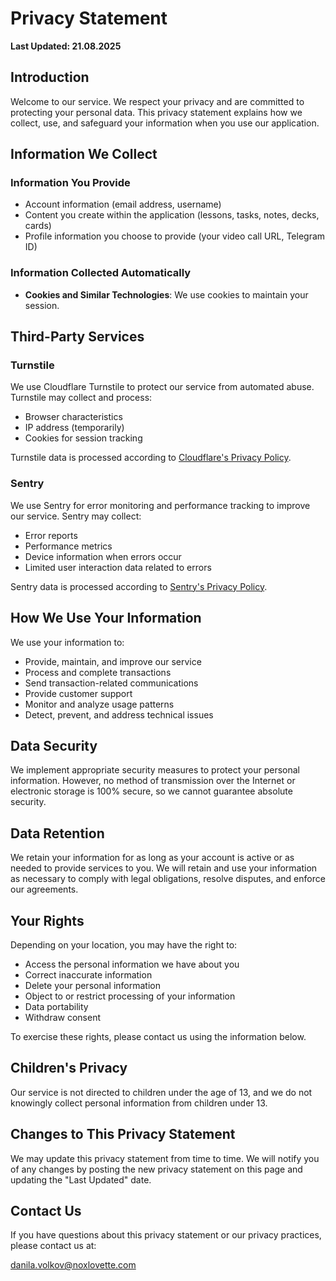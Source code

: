 # Privacy Statement

**Last Updated: 21.08.2025**

## Introduction

Welcome to our service. We respect your privacy and are committed to protecting your personal data. This privacy statement explains how we collect, use, and safeguard your information when you use our application.

## Information We Collect

### Information You Provide

- Account information (email address, username)
- Content you create within the application (lessons, tasks, notes, decks, cards)
- Profile information you choose to provide (your video call URL, Telegram ID)

### Information Collected Automatically

- **Cookies and Similar Technologies**: We use cookies to maintain your session.

## Third-Party Services

### Turnstile

We use Cloudflare Turnstile to protect our service from automated abuse. Turnstile may collect and process:

- Browser characteristics
- IP address (temporarily)
- Cookies for session tracking

Turnstile data is processed according to [Cloudflare's Privacy Policy](https://www.cloudflare.com/privacypolicy/).

### Sentry

We use Sentry for error monitoring and performance tracking to improve our service. Sentry may collect:

- Error reports
- Performance metrics
- Device information when errors occur
- Limited user interaction data related to errors

Sentry data is processed according to [Sentry's Privacy Policy](https://sentry.io/privacy/).

## How We Use Your Information

We use your information to:

- Provide, maintain, and improve our service
- Process and complete transactions
- Send transaction-related communications
- Provide customer support
- Monitor and analyze usage patterns
- Detect, prevent, and address technical issues

## Data Security

We implement appropriate security measures to protect your personal information. However, no method of transmission over the Internet or electronic storage is 100% secure, so we cannot guarantee absolute security.

## Data Retention

We retain your information for as long as your account is active or as needed to provide services to you. We will retain and use your information as necessary to comply with legal obligations, resolve disputes, and enforce our agreements.

## Your Rights

Depending on your location, you may have the right to:

- Access the personal information we have about you
- Correct inaccurate information
- Delete your personal information
- Object to or restrict processing of your information
- Data portability
- Withdraw consent

To exercise these rights, please contact us using the information below.

## Children's Privacy

Our service is not directed to children under the age of 13, and we do not knowingly collect personal information from children under 13.

## Changes to This Privacy Statement

We may update this privacy statement from time to time. We will notify you of any changes by posting the new privacy statement on this page and updating the "Last Updated" date.

## Contact Us

If you have questions about this privacy statement or our privacy practices, please contact us at:

danila.volkov@noxlovette.com
